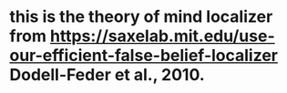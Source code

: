 # this is the theory of mind localizer from https://saxelab.mit.edu/use-our-efficient-false-belief-localizer  Dodell-Feder et al., 2010.
